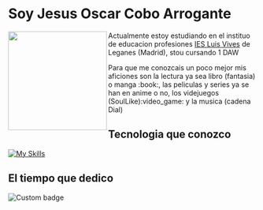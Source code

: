 <h1>Soy Jesus Oscar Cobo Arrogante</h1>
<img src="https://user-images.githubusercontent.com/146002181/273465894-b24741d8-2e84-4de6-b9e4-9bfd6e7a5f4a.png" width="200" height="200"align=left >
<p>Actualmente estoy estudiando en el instituo de educacion profesiones <a href="https://www.iesluisvives.es" >IES Luis Vives</a> de Leganes (Madrid), stou cursando 1 DAW</p>
<p >Para que me conozcais un poco mejor mis aficiones son la lectura ya sea libro (fantasia) o manga :book:, las peliculas y series ya se han en anime o no, los videjuegos (SoulLike):video_game: y la musica (cadena Dial)</p>

<h2 align:center>Tecnologia que conozco</h2>

[![My Skills](https://skillicons.dev/icons?i=html,css,kotlin,vscode,idea,github)](https://skillicons.dev)

<h2 align:center>El tiempo que dedico</h2>

<img href="https://codetime.dev" alt="Custom badge" src="https://img.shields.io/endpoint?style=social&url=https%3A%2F%2Fapi.codetime.dev%2Fshield%3Fid%3D21160%26project%3D%26in%3D0">



